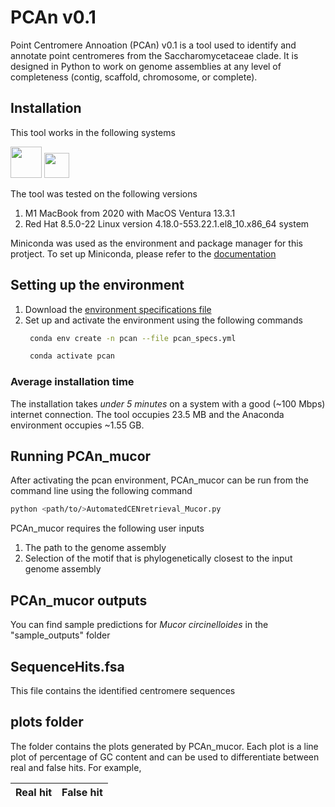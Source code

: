 # PCAn v0.1

Point Centromere Annoation (PCAn) v0.1 is a tool used to identify and annotate point centromeres from the Saccharomycetaceae clade. It is designed in Python to work on genome assemblies at any level of completeness (contig, scaffold, chromosome, or complete).

## Installation
This tool works in the following systems

<img src="https://github.com/primefaces/primeicons/blob/master/raw-svg/apple.svg" width="50" height="50"> <img src="https://upload.wikimedia.org/wikipedia/commons/thumb/3/35/Tux.svg/1280px-Tux.svg.png" width="40" height="40">

The tool was tested on the following versions
1. M1 MacBook from 2020 with MacOS Ventura 13.3.1
2. Red Hat 8.5.0-22 Linux version 4.18.0-553.22.1.el8_10.x86_64 system

Miniconda was used as the environment and package manager for this protject. To set up Miniconda, please refer to the [documentation](https://docs.anaconda.com/miniconda/index.html)

## Setting up the environment
  1. Download the [environment specifications file](https://github.com/JHelsen/point-centromere-detection/blob/main/PCAn/pcan_specs.yml)
  2. Set up and activate the environment using the following commands
     ```bash
      conda env create -n pcan --file pcan_specs.yml
     ```
     ```bash
      conda activate pcan
     ```

### Average installation time
The installation takes *under 5 minutes* on a system with a good (~100 Mbps) internet connection. The tool occupies 23.5 MB and the Anaconda environment occupies ~1.55 GB.

## Running PCAn_mucor
After activating the pcan environment, PCAn_mucor can be run from the command line using the following command
```bash
python <path/to/>AutomatedCENretrieval_Mucor.py
```
PCAn_mucor requires the following user inputs 
  1. The path to the genome assembly
  2. Selection of the motif that is phylogenetically closest to the input genome assembly

## PCAn_mucor outputs
You can find sample predictions for _Mucor circinelloides_ in the "sample_outputs" folder

## SequenceHits.fsa
This file contains the identified centromere sequences

## plots folder
The folder contains the plots generated by PCAn_mucor. Each plot is a line plot of percentage of GC content and can be used to differentiate between real and false hits. For example,

Real hit             |  False hit
:-------------------------:|:-------------------------:
